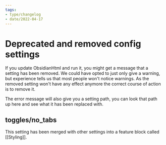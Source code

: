 ```yaml
---
tags:
- type/changelog
- date/2022-04-17
---
```


# Deprecated and removed config settings
If you update ObsidianHtml and run it, you might get a message that a setting has been removed. We could have opted to just only give a warning, but experience tells us that most people won't notice warnings. As the removed setting won't have any effect anymore the correct course of action is to remove it.

The error message will also give you a setting path, you can look that path up here and see what it has been replaced with.

## toggles/no_tabs
This setting has been merged with other settings into a feature block called [[Styling]].